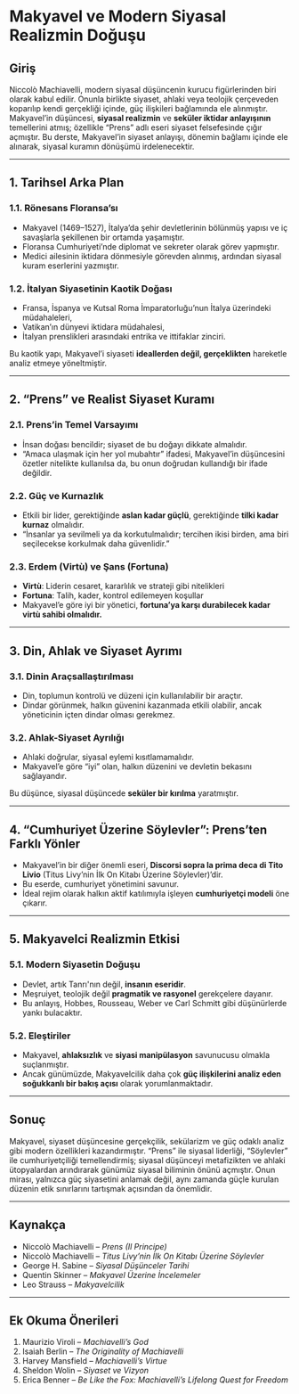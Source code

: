 # Makyavel ve Modern Siyasal Realizmin Doğuşu

## Giriş

Niccolò Machiavelli, modern siyasal düşüncenin kurucu figürlerinden biri olarak kabul edilir. Onunla birlikte siyaset, ahlaki veya teolojik çerçeveden koparılıp kendi gerçekliği içinde, güç ilişkileri bağlamında ele alınmıştır. Makyavel’in düşüncesi, **siyasal realizmin** ve **seküler iktidar anlayışının** temellerini atmış; özellikle “Prens” adlı eseri siyaset felsefesinde çığır açmıştır. Bu derste, Makyavel’in siyaset anlayışı, dönemin bağlamı içinde ele alınarak, siyasal kuramın dönüşümü irdelenecektir.

---

## 1. Tarihsel Arka Plan

### 1.1. Rönesans Floransa’sı

- Makyavel (1469–1527), İtalya’da şehir devletlerinin bölünmüş yapısı ve iç savaşlarla şekillenen bir ortamda yaşamıştır.
- Floransa Cumhuriyeti’nde diplomat ve sekreter olarak görev yapmıştır.
- Medici ailesinin iktidara dönmesiyle görevden alınmış, ardından siyasal kuram eserlerini yazmıştır.

### 1.2. İtalyan Siyasetinin Kaotik Doğası

- Fransa, İspanya ve Kutsal Roma İmparatorluğu’nun İtalya üzerindeki müdahaleleri,
- Vatikan’ın dünyevi iktidara müdahalesi,
- İtalyan prenslikleri arasındaki entrika ve ittifaklar zinciri.

Bu kaotik yapı, Makyavel’i siyaseti **ideallerden değil, gerçeklikten** hareketle analiz etmeye yöneltmiştir.

---

## 2. “Prens” ve Realist Siyaset Kuramı

### 2.1. Prens’in Temel Varsayımı

- İnsan doğası bencildir; siyaset de bu doğayı dikkate almalıdır.
- “Amaca ulaşmak için her yol mubahtır” ifadesi, Makyavel’in düşüncesini özetler nitelikte kullanılsa da, bu onun doğrudan kullandığı bir ifade değildir.

### 2.2. Güç ve Kurnazlık

- Etkili bir lider, gerektiğinde **aslan kadar güçlü**, gerektiğinde **tilki kadar kurnaz** olmalıdır.
- “İnsanlar ya sevilmeli ya da korkutulmalıdır; tercihen ikisi birden, ama biri seçilecekse korkulmak daha güvenlidir.”

### 2.3. Erdem (Virtù) ve Şans (Fortuna)

- **Virtù**: Liderin cesaret, kararlılık ve strateji gibi nitelikleri
- **Fortuna**: Talih, kader, kontrol edilemeyen koşullar
- Makyavel’e göre iyi bir yönetici, **fortuna’ya karşı durabilecek kadar virtù sahibi olmalıdır.**

---

## 3. Din, Ahlak ve Siyaset Ayrımı

### 3.1. Dinin Araçsallaştırılması

- Din, toplumun kontrolü ve düzeni için kullanılabilir bir araçtır.
- Dindar görünmek, halkın güvenini kazanmada etkili olabilir, ancak yöneticinin içten dindar olması gerekmez.

### 3.2. Ahlak-Siyaset Ayrılığı

- Ahlaki doğrular, siyasal eylemi kısıtlamamalıdır.
- Makyavel’e göre “iyi” olan, halkın düzenini ve devletin bekasını sağlayandır.

Bu düşünce, siyasal düşüncede **seküler bir kırılma** yaratmıştır.

---

## 4. “Cumhuriyet Üzerine Söylevler”: Prens’ten Farklı Yönler

- Makyavel’in bir diğer önemli eseri, **Discorsi sopra la prima deca di Tito Livio** (Titus Livy’nin İlk On Kitabı Üzerine Söylevler)’dir.
- Bu eserde, cumhuriyet yönetimini savunur.
- İdeal rejim olarak halkın aktif katılımıyla işleyen **cumhuriyetçi modeli** öne çıkarır.

---

## 5. Makyavelci Realizmin Etkisi

### 5.1. Modern Siyasetin Doğuşu

- Devlet, artık Tanrı'nın değil, **insanın eseridir**.
- Meşruiyet, teolojik değil **pragmatik ve rasyonel** gerekçelere dayanır.
- Bu anlayış, Hobbes, Rousseau, Weber ve Carl Schmitt gibi düşünürlerde yankı bulacaktır.

### 5.2. Eleştiriler

- Makyavel, **ahlaksızlık** ve **siyasi manipülasyon** savunucusu olmakla suçlanmıştır.
- Ancak günümüzde, Makyavelcilik daha çok **güç ilişkilerini analiz eden soğukkanlı bir bakış açısı** olarak yorumlanmaktadır.

---

## Sonuç

Makyavel, siyaset düşüncesine gerçekçilik, sekülarizm ve güç odaklı analiz gibi modern özellikleri kazandırmıştır. “Prens” ile siyasal liderliği, “Söylevler” ile cumhuriyetçiliği temellendirmiş; siyasal düşünceyi metafizikten ve ahlaki ütopyalardan arındırarak günümüz siyasal biliminin önünü açmıştır. Onun mirası, yalnızca güç siyasetini anlamak değil, aynı zamanda güçle kurulan düzenin etik sınırlarını tartışmak açısından da önemlidir.

---

## Kaynakça

- Niccolò Machiavelli – _Prens (Il Principe)_
- Niccolò Machiavelli – _Titus Livy’nin İlk On Kitabı Üzerine Söylevler_
- George H. Sabine – _Siyasal Düşünceler Tarihi_
- Quentin Skinner – _Makyavel Üzerine İncelemeler_
- Leo Strauss – _Makyavelcilik_

---

## Ek Okuma Önerileri

1. Maurizio Viroli – _Machiavelli’s God_
2. Isaiah Berlin – _The Originality of Machiavelli_
3. Harvey Mansfield – _Machiavelli’s Virtue_
4. Sheldon Wolin – _Siyaset ve Vizyon_
5. Erica Benner – _Be Like the Fox: Machiavelli’s Lifelong Quest for Freedom_
